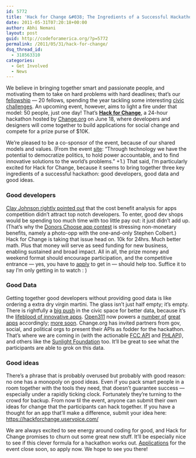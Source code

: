 ```yaml
---
id: 5772
title: 'Hack for Change &#038; The Ingredients of a Successful Hackathon'
date: 2011-05-31T07:20:18+00:00
author: Abhi Nemani
layout: post
guid: http://codeforamerica.org/?p=5772
permalink: /2011/05/31/hack-for-change/
dsq_thread_id:
  - 318563310
categories:
  - Get Involved
  - News
---
```

[<img src="http://codeforamerica.org/wp-content/uploads/2011/05/changeTwitter1.jpeg" alt="" title="changeTwitter" class="alignright size-full wp-image-5947" />](http://hackforchange.com)We believe in bringing together smart and passionate people, and motivating them to take on hard problems with hard deadlines; that&#8217;s our [fellowship](http://codeforamerica.org/fellows) &#8212; 20 fellows, spending the year tackling some interesting [civic challenges](http://codeforamerica.org/projects/). An upcoming event, however, aims to light a fire under that model: 50 people, just one day! That&#8217;s [**Hack for Change**](http://hackforchange.com), a 24-hour hackathon hosted by [Change.org](http://change.org) on June 18, where developers and designers will come together to build applications for social change and compete for a prize purse of $10K.

We&#8217;re pleased to be a co-sponsor of the event, because of our shared models and values. (From the event [site](http://hackforchange.com): &#8220;Through technology we have the potential to democratize politics, to hold power accountable, and to find innovative solutions to the world’s problems.&#8221; +1.) That said, I&#8217;m particularly excited for Hack for Change, because it seems to bring together three key ingredients of a successful hackathon: good developers, good data and good ideas.

### Good developers

[Clay Johnson rightly pointed out](http://infovegan.com/2011/04/13/thoughts-on-the-hacking-education-contest) that the cost benefit analysis for apps competition didn&#8217;t attract top notch developers. To enter, good dev shops would be spending too much time with too little pay out: it just didn&#8217;t add up. (That&#8217;s why the [Donors Choose app contest](http://www.donorschoose.org/hacking-education) is stressing non-monetary benefits, namely a photo-opp with the one-and-only Stephen Colbert.) Hack for Change is taking that issue head on. 10k for 24hrs. Much better math. Plus that money will serve as seed funding for new business, enabling sustained and broad impact. All in all, the prize money and weekend format should encourage participation, and the competitive entrance &#8212; yes, you have to [apply](http://hackforchange.eventbrite.com/) to get in &#8212; should help too. Suffice it to say I&#8217;m only getting in to watch : )

### Good Data
  


Getting together good developers without providing good data is like ordering a extra dry virgin martini. The glass isn&#8217;t just half empty; it&#8217;s empty. There is rightfully a [big push](http://wiki.civiccommons.org/Open_Data_Policy) in the civic space for better data, because it&#8217;s the [lifeblood of innovative apps](http://www.govtech.com/e-government/Apps-Contest-Winners-Need-Better-Government-Data.html?page=1). [Open311](http://open311.org) now powers a [number of](http://wiki.open311.org/API#Clients_.28can_send_and_view_reports.29) [great apps](http://mashable.com/2010/08/13/open311-apps/) accordingly; [more soon](http://codeforamerica.org/?cfa_project=open311-dashboard). Change.org has invited partners from gov, social, and political orgs to present their APIs as fodder for the hackathon. That&#8217;s where we are coming in (with the actionable [FCC API](http://www.fcc.gov/blog/fcc-platform-new-tools-developers-get-involved) and [PHLAPI](http://codeforamerica.org/2011/04/25/phl-api-arrives/)), and others like the [Sunlight Foundation](http://sunlightfoundation.com) too. It&#8217;ll be great to see what the participants are able to grok on this data.

### Good ideas
  


There&#8217;s a phrase that is probably overused but probably with good reason: no one has a monopoly on good ideas. Even if you pack smart people in a room together with the tools they need, that doesn&#8217;t guarantee success &#8212; especially under a rapidly ticking clock. Fortunately they&#8217;re turning to the crowd for backup. From now til the event, anyone can submit their own ideas for change that the participants can hack together. If you have a thought for an app that&#8217;ll make a difference, submit your idea here: <https://hackforchange.uservoice.com/>

We are always excited to see energy around coding for good, and Hack for Change promises to churn out some great new stuff. It&#8217;ll be especially nice to see if this clever formula for a hackathon works out. [Applications](http://hackforchange.eventbrite.com/) for the event close soon, so apply now. We hope to see you there!